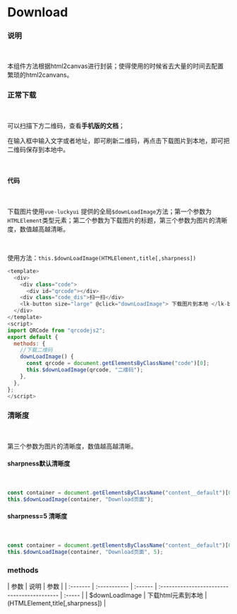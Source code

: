 # Download

### 说明
<br />

本组件方法根据html2canvas进行封装；使得使用的时候省去大量的时间去配置繁琐的html2canvans。

### 正常下载

<br />

可以扫描下方二维码，查看**手机版的文档**；

在输入框中输入文字或者地址，即可刷新二维码，再点击下载图片到本地，即可把二维码保存到本地中。

<br />

  <download></download>

#### 代码

<br />


下载图片使用`vue-luckyui` 提供的全局`$downLoadImage`方法；第一个参数为`HTMLElement`类型元素；第二个参数为下载图片的标题，第三个参数为图片的清晰度，数值越高越清晰。

<br />

使用方法：`this.$downLoadImage(HTMLElement,title[,sharpness])`


```js
<template>
  <div>
    <div class="code">
      <div id="qrcode"></div>
    <div class="code_dis">扫一扫</div>
    <lk-button size="large" @click="downLoadImage"> 下载图片到本地 </lk-button>
  </div>
</template>
<script>
import QRCode from "qrcodejs2";
export default {
  methods: {
    //下载二维码
    downLoadImage() {
      const qrcode = document.getElementsByClassName("code")[0];
      this.$downLoadImage(qrcode, "二维码");
    },
  },
};
</script>
```

### 清晰度

<br />

第三个参数为图片的清晰度，数值越高越清晰。

#### sharpness默认清晰度

<br />


  <download :sharpness="2"></download>

```js
const container = document.getElementsByClassName("content__default")[0];
this.$downLoadImage(container, "Download页面");
```


#### sharpness=5 清晰度

<br />

  <download :sharpness="5" ></download>

```js
const container = document.getElementsByClassName("content__default")[0];
this.$downLoadImage(container, "Download页面", 5);
```

### methods
| 参数     | 说明        | 参数 |
| :------- | :----------- | :------ | :------------------------------------------ | :----- |
| $downLoadImage  | 下载html元素到本地 | (HTMLElement,title[,sharpness])  |

<style>
table th:first-of-type {
    width: 20%;
}
table th:nth-of-type(2) {
    width: 30%;
}
table th:nth-of-type(3) {
    width: 40%;
}
</style>